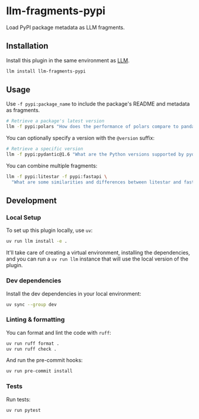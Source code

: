 # llm-fragments-pypi

Load PyPI package metadata as LLM fragments.

## Installation

Install this plugin in the same environment as [LLM](https://llm.datasette.io/).

```sh
llm install llm-fragments-pypi
```

## Usage

Use `-f pypi:package_name` to include the package's README and metadata as fragments.

```sh
# Retrieve a package's latest version
llm -f pypi:polars "How does the performance of polars compare to pandas?"
```

You can optionally specify a version with the `@version` suffix:

```sh
# Retrieve a specific version
llm -f pypi:pydantic@1.6 "What are the Python versions supported by pydantic?"
```

You can combine multiple fragments:

```sh
llm -f pypi:litestar -f pypi:fastapi \
  "What are some similarities and differences between litestar and fastapi?"
```

## Development

### Local Setup

To set up this plugin locally, use `uv`:

```sh
uv run llm install -e .
```

It'll take care of creating a virtual environment, installing the dependencies,
and you can run a `uv run llm` instance that will use the local version of the plugin.

### Dev dependencies

Install the dev dependencies in your local environment:

```sh
uv sync --group dev
```

### Linting & formatting

You can format and lint the code with `ruff`:

```sh
uv run ruff format .
uv run ruff check .
```

And run the pre-commit hooks:

```sh
uv run pre-commit install
```

### Tests

Run tests:

```sh
uv run pytest
```
